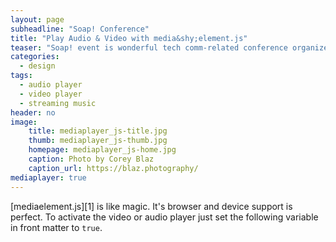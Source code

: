 ```yaml
---
layout: page
subheadline: "Soap! Conference"
title: "Play Audio & Video with media&shy;element.js"
teaser: "Soap! event is wonderful tech comm-related conference organized in Cracow, Poland. Join the world of tech comm passionates eager to share their knowledge and experience, and become a part of it."
categories:
  - design
tags:
  - audio player
  - video player
  - streaming music
header: no
image:
    title: mediaplayer_js-title.jpg
    thumb: mediaplayer_js-thumb.jpg
    homepage: mediaplayer_js-home.jpg
    caption: Photo by Corey Blaz
    caption_url: https://blaz.photography/
mediaplayer: true
---
```

[mediaelement.js][1] is like magic. It's browser and device support is perfect. To activate the video or audio player just set the following variable in front matter to `true`.